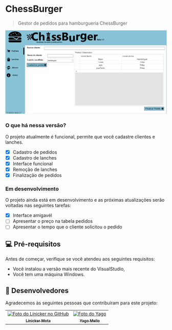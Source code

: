# ChessBurger

> Gestor de pedidos para hamburgueria ChessBurger

<img src="chessBurger/assets/screenshot/foto.png" alt="Exemplo imagem">

### O que há nessa versão?

O projeto atualmente é funcional, permite que você cadastre clientes e lanches.

- [x] Cadastro de pedidos
- [X] Cadastro de lanches
- [X] Interface funcional
- [X] Remoção de lanches
- [X] Finalização de pedidos

### Em desenvolvimento

O projeto ainda está em desenvolvimento e as próximas atualizações serão voltadas nas seguintes tarefas:

- [x] Interface amigavél
- [ ] Apresentar o preço na tabela pedidos
- [ ] Apresentar o tempo que o cliente solicitou o pedido

## 💻 Pré-requisitos

Antes de começar, verifique se você atendeu aos seguintes requisitos:

- Você instalou a versão mais recente do VisualStudio,
- Você tem uma máquina Windows.

## 🤝 Desenvolvedores

Agradecemos às seguintes pessoas que contribuíram para este projeto:

<table>
  <tr>
    <td align="center">
      <a href="#" title="Perfil do Línicker Mota no GitHub">
        <img src="https://avatars.githubusercontent.com/u/142761503?s=400&u=9744d35a72a1abc639858a144b5e09fab527fd03&v=4" width="100px;" alt="Foto do Línicker no GitHub"/><br>
        <sub>
          <b>Línicker Mota</b>
        </sub>
      </a>
    </td>
    <td align="center">
      <a href="#" title="Perfil do Yago Mello no GitHub">
        <img src="https://avatars.githubusercontent.com/u/142848407?v=4" width="100px;" alt="Foto do Yago"/><br>
        <sub>
          <b>Yago Mello</b>
        </sub>
      </a>
    </td>
  </tr>
</table>
